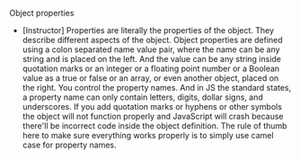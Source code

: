 Object properties
- [Instructor] Properties are literally the properties of the object. They describe different aspects of the object. Object properties are defined using a colon separated name value pair, where the name can be any string and is placed on the left. And the value can be any string inside quotation marks or an integer or a floating point number or a Boolean value as a true or false or an array, or even another object, placed on the right. You control the property names. And in JS the standard states, a property name can only contain letters, digits, dollar signs, and underscores. If you add quotation marks or hyphens or other symbols the object will not function properly and JavaScript will crash because there'll be incorrect code inside the object definition. The rule of thumb here to make sure everything works properly is to simply use camel case for property names.